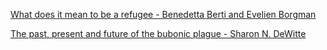 [What does it mean to be a refugee - Benedetta Berti and Evelien Borgman](https://www.bilibili.com/video/BV1Dk4y1q781?p=597)



[The past, present and future of the bubonic plague - Sharon N. DeWitte](https://www.bilibili.com/video/BV1Dk4y1q781?p=598)